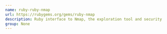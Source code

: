 ```yaml
---
name: ruby-ruby-nmap
url: https://rubygems.org/gems/ruby-nmap
description: Ruby interface to Nmap, the exploration tool and security / port scanner. URL : https://rubygems.org/gems/ruby-nmap Groups : None
group: None
---
```

